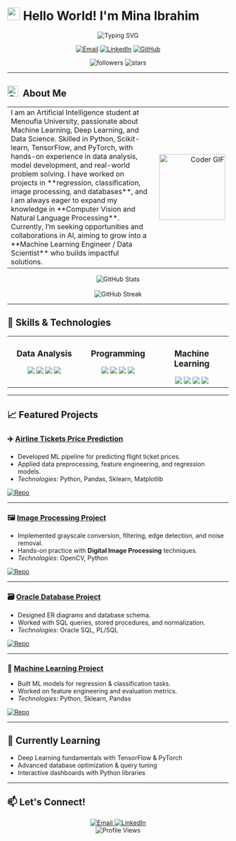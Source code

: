 # <img src="https://raw.githubusercontent.com/TheDudeThatCode/TheDudeThatCode/master/Assets/Hi.gif" width="29px"> Hello World! I'm Mina Ibrahim

<div align="center">
  <img src="https://readme-typing-svg.herokuapp.com?font=Fira+Code&pause=1000&color=8be9fd&center=true&vCenter=true&width=435&lines=AI+Student+%7C+Machine+Learning;Machine+Learning+Developer;Future+ML+Engineer" alt="Typing SVG" />
</div>

<p align="center">
  <a href="mailto:minaibrahim365@gmail.com"><img src="https://img.shields.io/badge/Email-D14836?style=for-the-badge&logo=gmail&logoColor=white" alt="Email" /></a>
  <a href="https://www.linkedin.com/in/mina-ibrahim-ab7472313"><img src="https://img.shields.io/badge/LinkedIn-0077B5?style=for-the-badge&logo=linkedin&logoColor=white" alt="LinkedIn" /></a>
  <a href="https://github.com/MinaIbrahim365"><img src="https://img.shields.io/badge/GitHub-100000?style=for-the-badge&logo=github&logoColor=white" alt="GitHub" /></a>
</p>

<p align="center">
   <img alt="followers" src="https://img.shields.io/github/followers/MinaIbrahim365?label=Followers&style=social">
   <img src="https://img.shields.io/github/stars/MinaIbrahim365?label=Stars" alt="stars">
</p>

---

## <img alt="GIF" src="https://github.com/SP-XD/SP-XD/blob/main/images/Developer.gif" width="25" /> &nbsp;About Me

<table>
  <tr>
    <td width="65%" valign="top">
   I am an Artificial Intelligence student at Menoufia University, passionate about Machine Learning, Deep Learning, and Data Science.  
Skilled in Python, Scikit-learn, TensorFlow, and PyTorch, with hands-on experience in data analysis, model development, and real-world problem solving.  
I have worked on projects in **regression, classification, image processing, and databases**, and I am always eager to expand my knowledge in **Computer Vision and Natural Language Processing**.  
Currently, I’m seeking opportunities and collaborations in AI, aiming to grow into a **Machine Learning Engineer / Data Scientist** who builds impactful solutions.
    </td>
    <td width="35%" align="right">
      <img src="https://media.giphy.com/media/M9gbBd9nbDrOTu1Mqx/giphy.gif" height="150" alt="Coder GIF"/>
    </td>
  </tr>
</table>

<div align="center">
  <img src="https://github-readme-stats.vercel.app/api?username=minaibrahim&show_icons=true&theme=dracula&hide_border=true" alt="GitHub Stats" />
  <br><br>
  <img src="https://github-readme-streak-stats.herokuapp.com/?user=minaibrahim&theme=dracula" alt="GitHub Streak" />
</div>

---

## 🚀 Skills & Technologies

<table>
  <tr>
    <td valign="top" width="33%">
      <h3 align="center">Data Analysis</h3>
      <div align="center">  
        <img src="https://img.shields.io/badge/Excel-217346?style=for-the-badge&logo=microsoft-excel&logoColor=white" />
        <img src="https://img.shields.io/badge/SQL-%2300758F.svg?style=for-the-badge&logo=sqlite&logoColor=white" />
        <img src="https://img.shields.io/badge/Pandas-150458?style=for-the-badge&logo=pandas&logoColor=white" />
        <img src="https://img.shields.io/badge/Numpy-013243?style=for-the-badge&logo=numpy&logoColor=white" />
      </div>
    </td>
    <td valign="top" width="33%">
      <h3 align="center">Programming</h3>
      <div align="center">  
        <img src="https://img.shields.io/badge/Python-3776AB?style=for-the-badge&logo=python&logoColor=white" />
        <img src="https://img.shields.io/badge/Git-F05033?style=for-the-badge&logo=git&logoColor=white" />
        <img src="https://img.shields.io/badge/Jupyter-F37626?style=for-the-badge&logo=jupyter&logoColor=white" />
        <img src="https://img.shields.io/badge/C++-00599C?style=for-the-badge&logo=c%2b%2b&logoColor=white" />
      </div>
    </td>
    <td valign="top" width="33%">
      <h3 align="center">Machine Learning</h3>
      <div align="center">  
        <img src="https://img.shields.io/badge/Scikit--Learn-F7931E?style=for-the-badge&logo=scikit-learn&logoColor=white" />
        <img src="https://img.shields.io/badge/Matplotlib-ffffff?style=for-the-badge&logo=matplotlib&logoColor=black" />
        <img src="https://img.shields.io/badge/Seaborn-71ADBC?style=for-the-badge&logo=seaborn&logoColor=white" />
        <img src="https://img.shields.io/badge/OpenCV-5C3EE8?style=for-the-badge&logo=opencv&logoColor=white" />
      </div>
    </td>
  </tr>
</table>

---

## 📈 Featured Projects

### ✈️ [Airline Tickets Price Prediction](https://github.com/Meda12623/airlines_tickets_regression)  
- Developed ML pipeline for predicting flight ticket prices.  
- Applied data preprocessing, feature engineering, and regression models.  
- *Technologies:* Python, Pandas, Sklearn, Matplotlib  

[![Repo](https://img.shields.io/badge/GitHub-Repo-black?style=for-the-badge&logo=github)](https://github.com/Meda12623/airlines_tickets_regression)

---

### 🖼 [Image Processing Project](https://github.com/Meda12623/image-processing-project-)  
- Implemented grayscale conversion, filtering, edge detection, and noise removal.  
- Hands-on practice with **Digital Image Processing** techniques.  
- *Technologies:* OpenCV, Python  

[![Repo](https://img.shields.io/badge/GitHub-Repo-black?style=for-the-badge&logo=github)](https://github.com/Meda12623/image-processing-project-)

---

### 🗃 [Oracle Database Project](https://github.com/Meda12623/Oracle-DataBase)  
- Designed ER diagrams and database schema.  
- Worked with SQL queries, stored procedures, and normalization.  
- *Technologies:* Oracle SQL, PL/SQL  

[![Repo](https://img.shields.io/badge/GitHub-Repo-black?style=for-the-badge&logo=github)](https://github.com/Meda12623/Oracle-DataBase)

---

### 🤖 [Machine Learning Project](https://github.com/Meda12623/Machine-learning-project)  
- Built ML models for regression & classification tasks.  
- Worked on feature engineering and evaluation metrics.  
- *Technologies:* Python, Sklearn, Pandas  

[![Repo](https://img.shields.io/badge/GitHub-Repo-black?style=for-the-badge&logo=github)](https://github.com/Meda12623/Machine-learning-project)

---

## 🧠 Currently Learning
- Deep Learning fundamentals with TensorFlow & PyTorch  
- Advanced database optimization & query tuning  
- Interactive dashboards with Python libraries  

---

## 📫 Let's Connect!
<div align="center">
  <a href="mailto:minaibrahim365@gmail.com">
    <img src="https://img.shields.io/badge/Email-D14836?style=for-the-badge&logo=gmail&logoColor=white" alt="Email" />
  </a>
  <a href="https://www.linkedin.com/in/mina-ibrahim-ab7472313">
    <img src="https://img.shields.io/badge/LinkedIn-0077B5?style=for-the-badge&logo=linkedin&logoColor=white" alt="LinkedIn" />
  </a>
</div>

<div align="center">
  <img src="https://komarev.com/ghpvc/?username=MinaIbrahim365&style=flat-square&color=blue" alt="Profile Views" />
</div>
